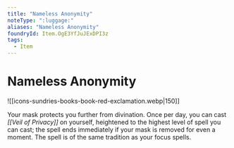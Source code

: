```yaml
---
title: "Nameless Anonymity"
noteType: ":luggage:"
aliases: "Nameless Anonymity"
foundryId: Item.OgE3YfJuJExDPI3z
tags:
  - Item
---
```


# Nameless Anonymity
![[icons-sundries-books-book-red-exclamation.webp|150]]

Your mask protects you further from divination. Once per day, you can cast _[[Veil of Privacy]]_ on yourself, heightened to the highest level of spell you can cast; the spell ends immediately if your mask is removed for even a moment. The spell is of the same tradition as your focus spells.
